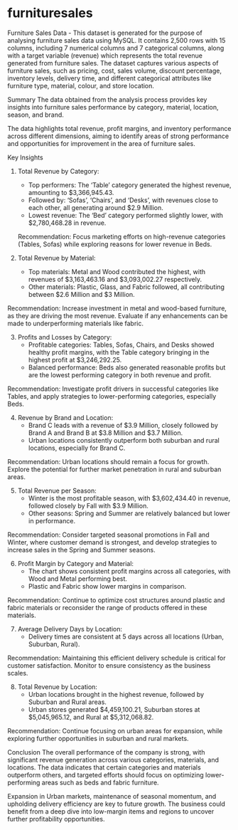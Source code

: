 # furnituresales
Furniture Sales Data - This dataset is generated for the purpose of analysing furniture sales data using MySQL. It contains 2,500 rows with 15 columns, including 7 numerical columns and 7 categorical columns, along with a target variable (revenue) which represents the total revenue generated from furniture sales. The dataset captures various aspects of furniture sales, such as pricing, cost, sales volume, discount percentage, inventory levels, delivery time, and different categorical attributes like furniture type, material, colour, and store location.

Summary
The data obtained from the analysis process provides key insights into furniture sales performance by category, material, location, season, and brand. 

The data highlights total revenue, profit margins, and inventory performance across different dimensions, aiming to identify areas of strong performance and opportunities for improvement in the area of furniture sales.

Key Insights

1. Total Revenue by Category:
   - Top performers: The ‘Table’ category generated the highest revenue, amounting to $3,366,945.43.
   - Followed by: ‘Sofas’, ‘Chairs’, and ‘Desks’, with revenues close to each other, all generating around $2.9 Million.
   - Lowest revenue: The ‘Bed’ category performed slightly lower, with $2,780,468.28 in revenue.

   Recommendation: Focus marketing efforts on high-revenue categories (Tables, Sofas) while exploring reasons for lower revenue in Beds.

2. Total Revenue by Material:
   - Top materials: Metal and Wood contributed the highest, with revenues of $3,163,463.16 and $3,093,002.27 respectively.
   - Other materials: Plastic, Glass, and Fabric followed, all contributing between $2.6 Million and $3 Million.

Recommendation: Increase investment in metal and wood-based furniture, as they are driving the most revenue. Evaluate if any enhancements can be made to underperforming materials like fabric.

3. Profits and Losses by Category:
   - Profitable categories: Tables, Sofas, Chairs, and Desks showed healthy profit margins, with the Table category bringing in the highest profit at $3,246,292.25.
   - Balanced performance: Beds also generated reasonable profits but are the lowest performing category in both revenue and profit.

Recommendation: Investigate profit drivers in successful categories like Tables, and apply strategies to lower-performing categories, especially Beds.



4. Revenue by Brand and Location:
   - Brand C leads with a revenue of $3.9 Million, closely followed by Brand A and Brand B at $3.8 Million and $3.7 Million.
   - Urban locations consistently outperform both suburban and rural locations, especially for Brand C.

Recommendation: Urban locations should remain a focus for growth. Explore the potential for further market penetration in rural and suburban areas.

5. Total Revenue per Season:
   - Winter is the most profitable season, with $3,602,434.40 in revenue, followed closely by Fall with $3.9 Million.
   - Other seasons: Spring and Summer are relatively balanced but lower in performance.

Recommendation: Consider targeted seasonal promotions in Fall and Winter, where customer demand is strongest, and develop strategies to increase sales in the Spring and Summer seasons.

6. Profit Margin by Category and Material:
   - The chart shows consistent profit margins across all categories, with Wood and Metal performing best.
   - Plastic and Fabric show lower margins in comparison.

Recommendation: Continue to optimize cost structures around plastic and fabric materials or reconsider the range of products offered in these materials.

7. Average Delivery Days by Location:
   - Delivery times are consistent at 5 days across all locations (Urban, Suburban, Rural).

 Recommendation: Maintaining this efficient delivery schedule is critical for customer satisfaction. Monitor to ensure consistency as the business scales.

8. Total Revenue by Location:
   - Urban locations brought in the highest revenue, followed by Suburban and Rural areas.
   - Urban stores generated $4,459,100.21, Suburban stores at $5,045,965.12, and Rural at $5,312,068.82.

 Recommendation: Continue focusing on urban areas for expansion, while exploring further opportunities in suburban and rural markets.

Conclusion
The overall performance of the company is strong, with significant revenue generation across various categories, materials, and locations. The data indicates that certain categories and materials outperform others, and targeted efforts should focus on optimizing lower-performing areas such as beds and fabric furniture. 

Expansion in Urban markets, maintenance of seasonal momentum, and upholding delivery efficiency are key to future growth. The business could benefit from a deep dive into low-margin items and regions to uncover further profitability opportunities.

